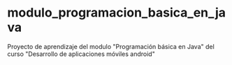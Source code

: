# modulo_programacion_basica_en_java
Proyecto de aprendizaje del modulo "Programación básica en Java" del curso "Desarrollo de aplicaciones móviles android"
